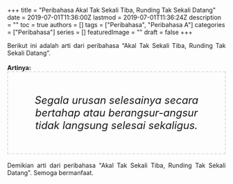 +++
title = "Peribahasa Akal Tak Sekali Tiba, Runding Tak Sekali Datang"
date = 2019-07-01T11:36:00Z
lastmod = 2019-07-01T11:36:24Z
description = ""
toc = true
authors = []
tags = ["Peribahasa", "Peribahasa A"]
categories = ["Peribahasa"]
series = []
featuredImage = ""
draft = false
+++

<div dir="ltr" style="text-align: left;" trbidi="on"><div style="text-align: justify;">Berikut ini adalah arti dari peribahasa “Akal Tak Sekali Tiba, Runding Tak Sekali Datang”.</div><br /><div style="text-align: justify;"><b>Artinya:</b></div><div style="border: 2px dashed #ddd; font-size: 24px; height: auto; margin: 0 auto; padding: 50px; text-align: center; width: auto;"><i>Segala urusan selesainya secara bertahap atau berangsur-angsur tidak langsung selesai sekaligus.</i></div><div style="text-align: justify;"><br /></div><div style="text-align: justify;">Demikian arti dari peribahasa "Akal Tak Sekali Tiba, Runding Tak Sekali Datang". Semoga bermanfaat.</div></div>

